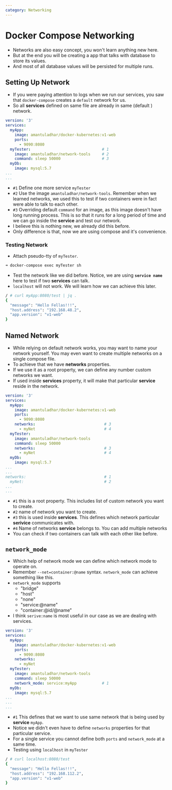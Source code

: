 ```yaml
---
category: Networking
---
```

# Docker Compose Networking

* Networks are also easy concept, you won't learn anything new here.
* But at the end you will be creating a app that talks with database to store its values.
* And most of all database values will be persisted for multiple runs.

## Setting Up Network
* If you were paying attention to logs when we run our services, you saw that `docker-compose` creates a `default` network for us.
* So all **services** defined on same file are already in same (default ) network.

```yaml
version: '3'
services:
  myApp:
    image: amantuladhar/docker-kubernetes:v1-web
    ports:
      - 9090:8080
  myTester:                               # 1
    image: amantuladhar/network-tools     # 2
    command: sleep 50000                  # 3
  myDb:
    image: mysql:5.7
...
...
``` 

* `#1` Define one more service `myTester`
* `#2` Use the image `amantuladhar/network-tools`. Remember when we learned networks, we used this to test if two containers were in fact were able to talk to each other.
* `#3` Overriding default `command` for an image, as this image doesn't have long running process. This is so that it runs for a long period of time and we can go inside the **service** and test our network.
* I believe this is nothing new, we already did this before.
* Only difference is that, now we are using compose and it's convenience.

### Testing Network
* Attach pseudo-tty of `myTester`.

```bash
➜ docker-compose exec myTester sh  
```
* Test the network like we did before. Notice, we are using **`service name`** here to test if two **services** can talk.
* `localhost` will not work. We will learn how we can achieve this later. 

```bash
/ # curl myApp:8080/test | jq .
{
  "message": "Hello Fellas!!!",
  "host.address": "192.168.48.2",
  "app.version": "v1-web"
}
```

## Named Network
* While relying on default network works, you may want to name your network yourself. You may even want to create multiple networks on a single compose file.
* To achieve that we have **networks** properties.
* If we use it as a root property, we can define any number custom networks we want.
* If used inside **services** property, it will make that particular **service** reside in the network.

```yaml
version: '3'
services:
  myApp:
    image: amantuladhar/docker-kubernetes:v1-web
    ports:
      - 9090:8080
    networks:                              # 3     
      - myNet                              # 4    
  myTester:
    image: amantuladhar/network-tools
    command: sleep 50000
    networks:                              # 3    
      - myNet                              # 4    
  myDb:
    image: mysql:5.7
...
...
networks:                                  # 1
  myNet:                                   # 2
...
...
``` 
* `#1` this is a root property. This includes list of custom network you want to create.
* `#2` name of network you want to create.
* `#3` this is used inside **services**. This defines which network particular **serivice** communicates with.
* `#4` Name of networks **service** belongs to. You can add multiple networks
* You can check if two containers can talk with each other like before.

## `network_mode`
* Which help of network mode we can define which network mode to operate on.
* Remember `--net=container:@name` syntax. `network_mode` can achieve something like this.
* `network_mode` supports
  * "bridge"
  * "host"
  * "none"
  * "service:@name"
  * "container:@id/@name" 
* I think `serive:name` is most useful in our case as we are dealing with services.

```yaml
version: '3'
services:
  myApp:
    image: amantuladhar/docker-kubernetes:v1-web
    ports:
      - 9090:8080
    networks:                                   
      - myNet                                 
  myTester:
    image: amantuladhar/network-tools
    command: sleep 50000
    network_mode: service:myApp           # 1
  myDb:
    image: mysql:5.7
...
...
...
``` 
* `#1` This defines that we want to use same network that is being used by **service** `myApp`.
* Notice we didn't even have to define `networks` properties for that particular service.
* For a single service you cannot define both `ports` and `network_mode` at a same time.
* Testing using `localhost` in `myTester`
```bash
/ # curl localhost:8080/test
{
  "message": "Hello Fellas!!!",
  "host.address": "192.168.112.2",
  "app.version": "v1-web"
} 
```

